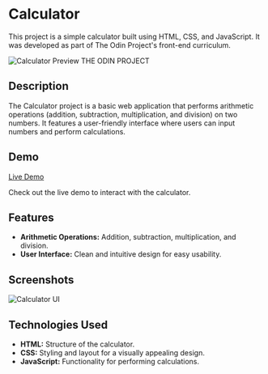# Calculator

This project is a simple calculator built using HTML, CSS, and JavaScript. It was developed as part of The Odin Project's front-end curriculum.

![Calculator Preview](https://www.theodinproject.com/assets/icons/odin-icon-a34029cd84a741be4da27758dafd7d7ac3729021adea3e0701e310d91e5c1d04.svg)  THE ODIN PROJECT

## Description

The Calculator project is a basic web application that performs arithmetic operations (addition, subtraction, multiplication, and division) on two numbers. It features a user-friendly interface where users can input numbers and perform calculations.

## Demo

[Live Demo](https://your-username.github.io/calculator)

Check out the live demo to interact with the calculator.

## Features

- **Arithmetic Operations:** Addition, subtraction, multiplication, and division.
- **User Interface:** Clean and intuitive design for easy usability.

## Screenshots

![Calculator UI](screenshots/calculator-ui.png)

## Technologies Used

- **HTML:** Structure of the calculator.
- **CSS:** Styling and layout for a visually appealing design.
- **JavaScript:** Functionality for performing calculations.
